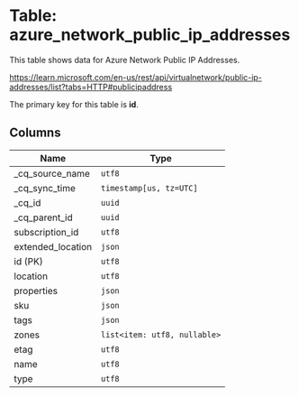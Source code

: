 # Table: azure_network_public_ip_addresses

This table shows data for Azure Network Public IP Addresses.

https://learn.microsoft.com/en-us/rest/api/virtualnetwork/public-ip-addresses/list?tabs=HTTP#publicipaddress

The primary key for this table is **id**.

## Columns

| Name          | Type          |
| ------------- | ------------- |
|_cq_source_name|`utf8`|
|_cq_sync_time|`timestamp[us, tz=UTC]`|
|_cq_id|`uuid`|
|_cq_parent_id|`uuid`|
|subscription_id|`utf8`|
|extended_location|`json`|
|id (PK)|`utf8`|
|location|`utf8`|
|properties|`json`|
|sku|`json`|
|tags|`json`|
|zones|`list<item: utf8, nullable>`|
|etag|`utf8`|
|name|`utf8`|
|type|`utf8`|